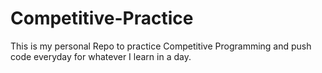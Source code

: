 # Competitive-Practice

This is my personal Repo to practice Competitive Programming and push code everyday for whatever I learn in a day.


